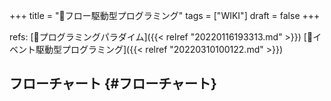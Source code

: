 +++
title = "📝フロー駆動型プログラミング"
tags = ["WIKI"]
draft = false
+++

refs: [📁プログラミングパラダイム]({{< relref "20220116193313.md" >}}) [📝イベント駆動型プログラミング]({{< relref "20220310100122.md" >}})


## フローチャート {#フローチャート}
